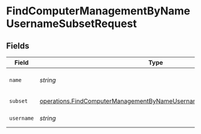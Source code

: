 # FindComputerManagementByNameUsernameSubsetRequest


## Fields

| Field                                                                                                                                                               | Type                                                                                                                                                                | Required                                                                                                                                                            | Description                                                                                                                                                         |
| ------------------------------------------------------------------------------------------------------------------------------------------------------------------- | ------------------------------------------------------------------------------------------------------------------------------------------------------------------- | ------------------------------------------------------------------------------------------------------------------------------------------------------------------- | ------------------------------------------------------------------------------------------------------------------------------------------------------------------- |
| `name`                                                                                                                                                              | *string*                                                                                                                                                            | :heavy_check_mark:                                                                                                                                                  | Computer name to filter by                                                                                                                                          |
| `subset`                                                                                                                                                            | [operations.FindComputerManagementByNameUsernameSubsetPathParamSubset](../../../sdk/models/operations/findcomputermanagementbynameusernamesubsetpathparamsubset.md) | :heavy_check_mark:                                                                                                                                                  | Subset to filter by                                                                                                                                                 |
| `username`                                                                                                                                                          | *string*                                                                                                                                                            | :heavy_check_mark:                                                                                                                                                  | Username to filter by                                                                                                                                               |